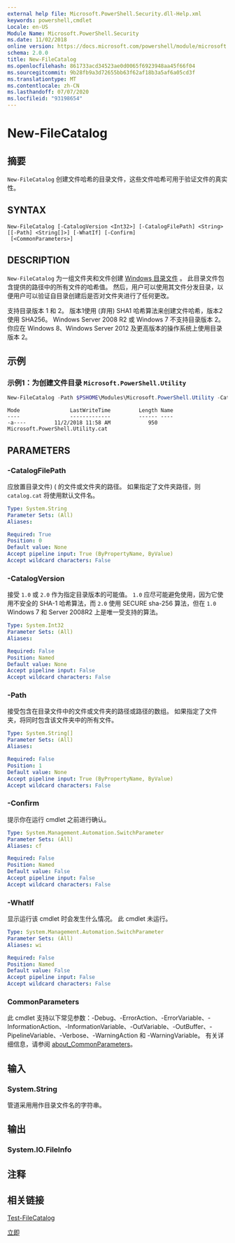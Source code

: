 ```yaml
---
external help file: Microsoft.PowerShell.Security.dll-Help.xml
keywords: powershell,cmdlet
Locale: en-US
Module Name: Microsoft.PowerShell.Security
ms.date: 11/02/2018
online version: https://docs.microsoft.com/powershell/module/microsoft.powershell.security/new-filecatalog?view=powershell-6&WT.mc_id=ps-gethelp
schema: 2.0.0
title: New-FileCatalog
ms.openlocfilehash: 861733acd34523ae0d0065f6923948aa45f66f04
ms.sourcegitcommit: 9b28fb9a3d72655bb63f62af18b3a5af6a05cd3f
ms.translationtype: MT
ms.contentlocale: zh-CN
ms.lasthandoff: 07/07/2020
ms.locfileid: "93198654"
---
```

# New-FileCatalog

## 摘要
`New-FileCatalog` 创建文件哈希的目录文件，这些文件哈希可用于验证文件的真实性。

## SYNTAX

```
New-FileCatalog [-CatalogVersion <Int32>] [-CatalogFilePath] <String> [[-Path] <String[]>] [-WhatIf] [-Confirm]
 [<CommonParameters>]
```

## DESCRIPTION

`New-FileCatalog` 为一组文件夹和文件创建 [Windows 目录文件](/windows-hardware/drivers/install/catalog-files) 。
此目录文件包含提供的路径中的所有文件的哈希值。
然后，用户可以使用其文件分发目录，以便用户可以验证自目录创建后是否对文件夹进行了任何更改。

支持目录版本 1 和 2。 版本1使用 (弃用) SHA1 哈希算法来创建文件哈希，版本2使用 SHA256。
Windows Server 2008 R2 或 Windows 7 不支持目录版本 2。
你应在 Windows 8、Windows Server 2012 及更高版本的操作系统上使用目录版本 2。

## 示例

### 示例1：为创建文件目录 `Microsoft.PowerShell.Utility`

```powershell
New-FileCatalog -Path $PSHOME\Modules\Microsoft.PowerShell.Utility -CatalogFilePath \temp\Microsoft.PowerShell.Utility.cat -CatalogVersion 2.0
```

```Output
Mode                LastWriteTime         Length Name
----                -------------         ------ ----
-a----         11/2/2018 11:58 AM            950 Microsoft.PowerShell.Utility.cat
```

## PARAMETERS

### -CatalogFilePath

应放置目录文件)  ( 的文件或文件夹的路径。
如果指定了文件夹路径，则 `catalog.cat` 将使用默认文件名。

```yaml
Type: System.String
Parameter Sets: (All)
Aliases:

Required: True
Position: 0
Default value: None
Accept pipeline input: True (ByPropertyName, ByValue)
Accept wildcard characters: False
```

### -CatalogVersion

接受 `1.0` 或 `2.0` 作为指定目录版本的可能值。
`1.0` 应尽可能避免使用，因为它使用不安全的 SHA-1 哈希算法，而 `2.0` 使用 SECURE sha-256 算法，但在 `1.0` Windows 7 和 Server 2008R2 上是唯一受支持的算法。

```yaml
Type: System.Int32
Parameter Sets: (All)
Aliases:

Required: False
Position: Named
Default value: None
Accept pipeline input: False
Accept wildcard characters: False
```

### -Path

接受包含在目录文件中的文件或文件夹的路径或路径的数组。
如果指定了文件夹，将同时包含该文件夹中的所有文件。

```yaml
Type: System.String[]
Parameter Sets: (All)
Aliases:

Required: False
Position: 1
Default value: None
Accept pipeline input: True (ByPropertyName, ByValue)
Accept wildcard characters: False
```

### -Confirm

提示你在运行 cmdlet 之前进行确认。

```yaml
Type: System.Management.Automation.SwitchParameter
Parameter Sets: (All)
Aliases: cf

Required: False
Position: Named
Default value: False
Accept pipeline input: False
Accept wildcard characters: False
```

### -WhatIf

显示运行该 cmdlet 时会发生什么情况。
此 cmdlet 未运行。

```yaml
Type: System.Management.Automation.SwitchParameter
Parameter Sets: (All)
Aliases: wi

Required: False
Position: Named
Default value: False
Accept pipeline input: False
Accept wildcard characters: False
```

### CommonParameters

此 cmdlet 支持以下常见参数：-Debug、-ErrorAction、-ErrorVariable、-InformationAction、-InformationVariable、-OutVariable、-OutBuffer、-PipelineVariable、-Verbose、-WarningAction 和 -WarningVariable。 有关详细信息，请参阅 [about_CommonParameters](https://go.microsoft.com/fwlink/?LinkID=113216)。

## 输入

### System.String

管道采用用作目录文件名的字符串。

## 输出

### System.IO.FileInfo

## 注释

## 相关链接

[Test-FileCatalog](Test-FileCatalog.md)

[立即](/powerShell/module/powershellget)
